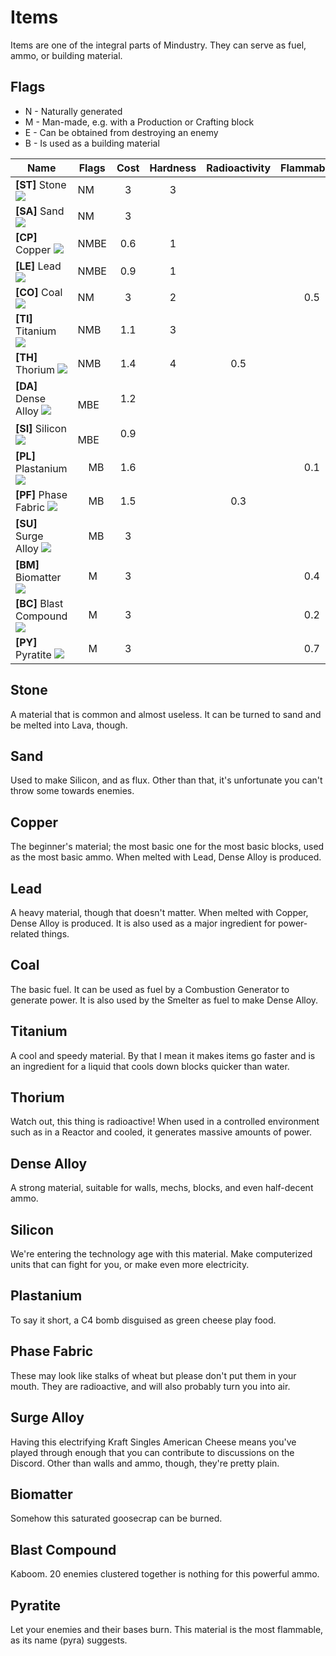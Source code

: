 # Items

Items are one of the integral parts of Mindustry. They can serve as fuel, ammo, or building material.
## Flags 

* N - Naturally generated
* M - Man-made, e.g. with a Production or Crafting block
* E - Can be obtained from destroying an enemy
* B - Is used as a building material

| Name | Flags | Cost | Hardness | Radioactivity | Flammability | Explosiveness | Fluxiness | Color |
|------|-------|:----:|:--------:|:-------------:|:------------:|:-------------:|:---------:|-------|
| **[ST]** Stone <img id="spr" src="../img/st.png">         | NM                     | 3   | 3 |     |     |     |     | #777777 | 
| **[SA]** Sand <img id="spr" src="../img/sa.png">          | NM                     | 3   |   |     |     |     | 0.5 | #e3d39e |
| **[CP]** Copper <img id="spr" src="../img/cp.png">        | NMBE                   | 0.6 | 1 |     |     |     |     | #d99d73 |
| **[LE]** Lead <img id="spr" src="../img/le.png">          | NMBE                   | 0.9 | 1 |     |     |     |     | #8c7fa9 |
| **[CO]** Coal <img id="spr" src="../img/co.png">          | NM                     | 3   | 2 |     | 0.5 | 0.2 |     | #272727 |
| **[TI]** Titanium <img id="spr" src="../img/ti.png">      | NMB                    | 1.1 | 3 |     |     |     |     | #8da1e3 |
| **[TH]** Thorium <img id="spr" src="../img/th.png">       | NMB                    | 1.4 | 4 | 0.5 |     | 0.1 |     | #f9a3c7 |
| **[DA]** Dense Alloy <img id="spr" src="../img/da.png">   | &nbsp;&nbsp;&nbsp; MBE | 1.2 |   |     |     |     |     | #b2c6d2 |
| **[SI]** Silicon <img id="spr" src="../img/si.png">       | &nbsp;&nbsp;&nbsp; MBE | 0.9 |   |     |     |     |     | #53565c |
| **[PL]** Plastanium <img id="spr" src="../img/pl.png">    | &nbsp;&nbsp;&nbsp; MB  | 1.6 |   |     | 0.1 | 0.1 |     | #cbd97f |
| **[PF]** Phase Fabric <img id="spr" src="../img/pf.png">  | &nbsp;&nbsp;&nbsp; MB  | 1.5 |   | 0.3 |     |     | 0.9 | #f4ba6e |
| **[SU]** Surge Alloy <img id="spr" src="../img/su.png">   | &nbsp;&nbsp;&nbsp; MB  | 3   |   |     |     |     |     | #f3e979 |
| **[BM]** Biomatter <img id="spr" src="../img/bm.png">     | &nbsp;&nbsp;&nbsp; M   | 3   |   |     | 0.4 |     | 0.3 | #648b55 |
| **[BC]** Blast Compound <img id="spr" src="../img/bc.png">| &nbsp;&nbsp;&nbsp; M   | 3   |   |     | 0.2 | 0.6 |     | #ff795e |
| **[PY]** Pyratite <img id="spr" src="../img/py.png">      | &nbsp;&nbsp;&nbsp; M   | 3   |   |     | 0.7 | 0.2 |     | #ffaa5f |

## Stone

A material that is common and almost useless. It can be turned to sand and be melted into Lava, though.

## Sand 

Used to make Silicon, and as flux. Other than that, it's unfortunate you can't throw some towards enemies.

## Copper 

The beginner's material; the most basic one for the most basic blocks, used as the most basic ammo. When melted with Lead, Dense Alloy is produced. 

## Lead 

A heavy material, though that doesn't matter. When melted with Copper, Dense Alloy is produced. It is also used as a major ingredient for power-related things.

## Coal 

The basic fuel. It can be used as fuel by a Combustion Generator to generate power. It is also used by the Smelter as fuel to make Dense Alloy.

## Titanium

A cool and speedy material. By that I mean it makes items go faster and is an ingredient for a liquid that cools down blocks quicker than water.

## Thorium

Watch out, this thing is radioactive! When used in a controlled environment such as in a Reactor and cooled, it generates massive amounts of power.

## Dense Alloy 

A strong material, suitable for walls, mechs, blocks, and even half-decent ammo.

## Silicon

We're entering the technology age with this material. Make computerized units that can fight for you, or make even more electricity.

## Plastanium

To say it short, a C4 bomb disguised as green cheese play food.

## Phase Fabric

These may look like stalks of wheat but please don't put them in your mouth. They are radioactive, and will also probably turn you into air.

## Surge Alloy

Having this electrifying Kraft Singles American Cheese means you've played through enough that you can contribute to discussions on the Discord. Other than walls and ammo, though, they're pretty plain.

## Biomatter

Somehow this saturated goosecrap can be burned.

## Blast Compound

Kaboom. 20 enemies clustered together is nothing for this powerful ammo.

## Pyratite

Let your enemies and their bases burn. This material is the most flammable, as its name (pyra) suggests.
